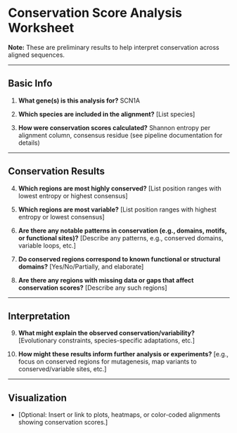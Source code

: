 # Conservation Score Analysis Worksheet

**Note:** These are preliminary results to help interpret conservation across aligned sequences.

---

## Basic Info

1. **What gene(s) is this analysis for?**
   SCN1A

2. **Which species are included in the alignment?**
   [List species]

3. **How were conservation scores calculated?**
   Shannon entropy per alignment column, consensus residue (see pipeline documentation for details)

---

## Conservation Results

4. **Which regions are most highly conserved?**
   [List position ranges with lowest entropy or highest consensus]

5. **Which regions are most variable?**
   [List position ranges with highest entropy or lowest consensus]

6. **Are there any notable patterns in conservation (e.g., domains, motifs, or functional sites)?**
   [Describe any patterns, e.g., conserved domains, variable loops, etc.]

7. **Do conserved regions correspond to known functional or structural domains?**
   [Yes/No/Partially, and elaborate]

8. **Are there any regions with missing data or gaps that affect conservation scores?**
   [Describe any such regions]

---

## Interpretation

9. **What might explain the observed conservation/variability?**
   [Evolutionary constraints, species-specific adaptations, etc.]

10. **How might these results inform further analysis or experiments?**
    [e.g., focus on conserved regions for mutagenesis, map variants to conserved/variable sites, etc.]

---

## Visualization

- [Optional: Insert or link to plots, heatmaps, or color-coded alignments showing conservation scores.]
